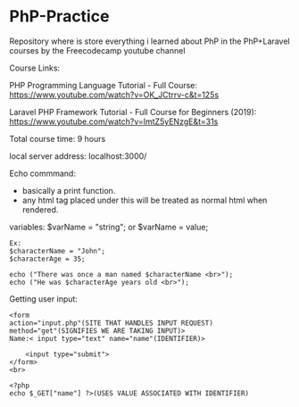 # PhP-Practice

Repository where is store everything i learned about PhP in the PhP+Laravel courses by the Freecodecamp youtube channel

Course Links:

PHP Programming Language Tutorial - Full Course: https://www.youtube.com/watch?v=OK_JCtrrv-c&t=125s

Laravel PHP Framework Tutorial - Full Course for Beginners (2019): https://www.youtube.com/watch?v=ImtZ5yENzgE&t=31s

Total course time: 9 hours

local server address: localhost:3000/

Echo commmand:

- basically a print function.
- any html tag placed under this will be treated as normal html when rendered.

variables:
$varName = "string"; or $varName = value;

    Ex:
    $characterName = "John";
    $characterAge = 35;

    echo ("There was once a man named $characterName <br>");
    echo ("He was $characterAge years old <br>");

Getting user input:

    <form
    action="input.php"(SITE THAT HANDLES INPUT REQUEST)
    method="get"(SIGNIFIES WE ARE TAKING INPUT)>
    Name:< input type="text" name="name"(IDENTIFIER)>

        <input type="submit">
    </form>
    <br>

    <?php
    echo $_GET["name"] ?>(USES VALUE ASSOCIATED WITH IDENTIFIER)

